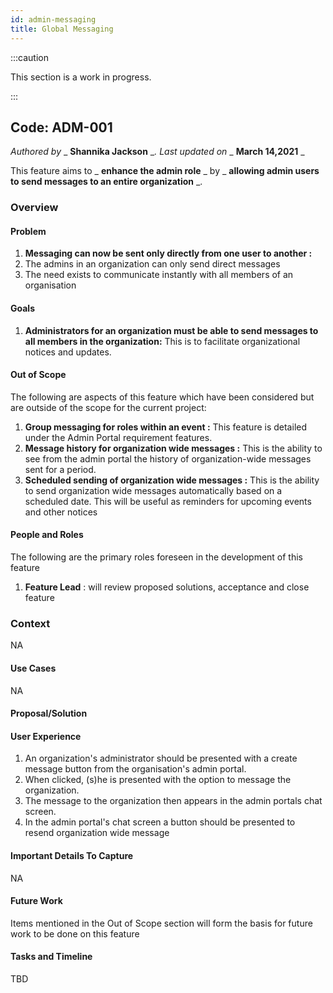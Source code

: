 ```yaml
---
id: admin-messaging
title: Global Messaging
---
```


:::caution

This section is a work in progress.

:::

## Code: ADM-001 

_Authored by_ _ **Shannika Jackson** __. Last updated on_ _ **March 14,2021** _

This feature aims to _ **enhance the admin role** _ by _ **allowing admin users to send messages to an entire organization** _.

### Overview

#### Problem

1. **Messaging can now be sent only directly from one user to another :**
  1. The admins in an organization can only send direct messages
  2. The need exists to communicate instantly with all members of an organisation

#### Goals

1. **Administrators for an organization must be able to send messages to all members in the organization:** This is to facilitate organizational notices and updates.

#### Out of Scope

The following are aspects of this feature which have been considered but are outside of the scope for the current project:

1. **Group messaging for roles within an event :** This feature is detailed under the Admin Portal requirement features.
2. **Message history for organization wide messages :** This is the ability to see from the admin portal the history of organization-wide messages sent for a period.
3. **Scheduled sending of organization wide messages :** This is the ability to send organization wide messages automatically based on a scheduled date. This will be useful as reminders for upcoming events and other notices

#### People and Roles

The following are the primary roles foreseen in the development of this feature

1. **Feature Lead** : will review proposed solutions, acceptance and close feature

### Context

NA

#### Use Cases

NA

#### Proposal/Solution

#### User Experience

1. An organization&#39;s administrator should be presented with a create message button from the organisation&#39;s admin portal.
2. When clicked, (s)he is presented with the option to message the organization.
3. The message to the organization then appears in the admin portals chat screen.
4. In the admin portal&#39;s chat screen a button should be presented to resend organization wide message

#### Important Details To Capture

NA

#### Future Work

Items mentioned in the Out of Scope section will form the basis for future work to be done on this feature

#### Tasks and Timeline

TBD